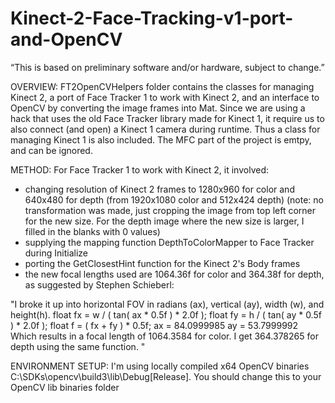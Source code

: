 Kinect-2-Face-Tracking-v1-port-and-OpenCV
===========================================

“This is based on preliminary software and/or hardware, subject to change.”

OVERVIEW:
FT2OpenCVHelpers folder contains the classes for managing Kinect 2, a port of Face Tracker 1 to work with Kinect 2, and an interface to OpenCV by converting the image frames into Mat.
Since we are using a hack that uses the old Face Tracker library made for Kinect 1, it require us to also connect (and open) a Kinect 1 camera during runtime.
Thus a class for managing Kinect 1 is also included.
The MFC part of the project is emtpy, and can be ignored.

METHOD:
For Face Tracker 1 to work with Kinect 2, it involved:
- changing resolution of Kinect 2 frames to 1280x960 for color and 640x480 for depth
(from 1920x1080 color and 512x424 depth)
(note: no transformation was made, just cropping the image from top left corner for the new size.  For the depth image where the new size is larger, I filled in the blanks with 0 values)
- supplying the mapping function DepthToColorMapper to Face Tracker during Initialize
- porting the GetClosestHint function for the Kinect 2's Body frames
- the new focal lengths used are 1064.36f for color and 364.38f for depth, as suggested by Stephen Schieberl:

"I broke it up into horizontal FOV in radians (ax), vertical (ay), width (w), and height(h).
float fx = w / ( tan( ax * 0.5f ) * 2.0f );
float fy = h / ( tan( ay * 0.5f ) * 2.0f );
float f  = ( fx + fy ) * 0.5f;
ax = 84.0999985
ay = 53.7999992
Which results in a focal length of 1064.3584 for color. 
I get 364.378265 for depth using the same function. "

ENVIRONMENT SETUP:
I'm using locally compiled x64 OpenCV binaries C:\SDKs\opencv\build3\lib\Debug[Release].  You should change this to your OpenCV lib binaries folder
